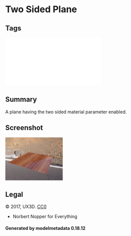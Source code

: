 # Two Sided Plane

## Tags

![core](../../Models-core.md)

## Summary

A plane having the two sided material parameter enabled.

## Screenshot

![screenshot](screenshot/screenshot.jpg)

## Legal

&copy; 2017, UX3D. [CC0](https://creativecommons.org/publicdomain/zero/1.0/legalcode)

 - Norbert Nopper for Everything

#### Generated by modelmetadata 0.18.12